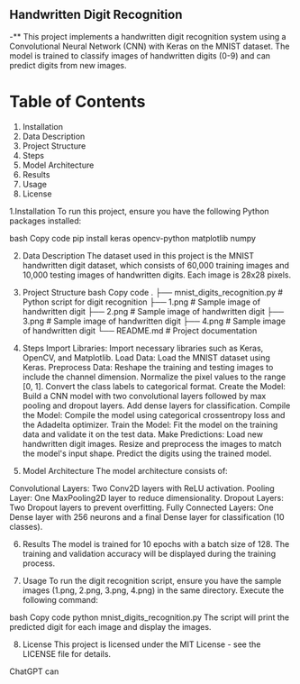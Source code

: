 ## Handwritten Digit Recognition
-** This project implements a handwritten digit recognition system using a Convolutional Neural Network (CNN) with Keras on the MNIST dataset. The model is trained to classify images of handwritten digits (0-9) and can predict digits from new images.

# Table of Contents
1. Installation
2. Data Description
3. Project Structure
4. Steps
5. Model Architecture
6. Results
7. Usage
8. License
   
1.Installation
To run this project, ensure you have the following Python packages installed:

bash
Copy code
pip install keras opencv-python matplotlib numpy

2. Data Description
The dataset used in this project is the MNIST handwritten digit dataset, which consists of 60,000 training images and 10,000 testing images of handwritten digits. Each image is 28x28 pixels.

3. Project Structure
bash
Copy code
.
├── mnist_digits_recognition.py  # Python script for digit recognition
├── 1.png                        # Sample image of handwritten digit
├── 2.png                        # Sample image of handwritten digit
├── 3.png                        # Sample image of handwritten digit
├── 4.png                        # Sample image of handwritten digit
└── README.md                    # Project documentation

5. Steps
Import Libraries: Import necessary libraries such as Keras, OpenCV, and Matplotlib.
Load Data: Load the MNIST dataset using Keras.
Preprocess Data:
Reshape the training and testing images to include the channel dimension.
Normalize the pixel values to the range [0, 1].
Convert the class labels to categorical format.
Create the Model:
Build a CNN model with two convolutional layers followed by max pooling and dropout layers.
Add dense layers for classification.
Compile the Model: Compile the model using categorical crossentropy loss and the Adadelta optimizer.
Train the Model: Fit the model on the training data and validate it on the test data.
Make Predictions:
Load new handwritten digit images.
Resize and preprocess the images to match the model's input shape.
Predict the digits using the trained model.

5. Model Architecture
The model architecture consists of:

Convolutional Layers: Two Conv2D layers with ReLU activation.
Pooling Layer: One MaxPooling2D layer to reduce dimensionality.
Dropout Layers: Two Dropout layers to prevent overfitting.
Fully Connected Layers: One Dense layer with 256 neurons and a final Dense layer for classification (10 classes).

6. Results
The model is trained for 10 epochs with a batch size of 128. The training and validation accuracy will be displayed during the training process.

7. Usage
To run the digit recognition script, ensure you have the sample images (1.png, 2.png, 3.png, 4.png) in the same directory. Execute the following command:

bash
Copy code
python mnist_digits_recognition.py
The script will print the predicted digit for each image and display the images.

8. License
This project is licensed under the MIT License - see the LICENSE file for details.











ChatGPT can
